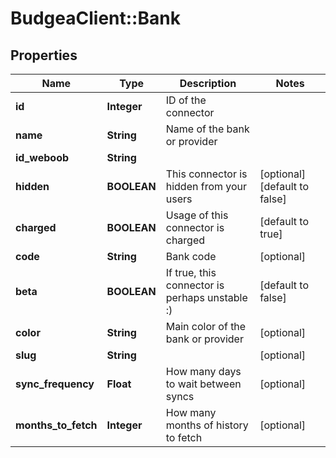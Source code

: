 # BudgeaClient::Bank

## Properties
Name | Type | Description | Notes
------------ | ------------- | ------------- | -------------
**id** | **Integer** | ID of the connector | 
**name** | **String** | Name of the bank or provider | 
**id_weboob** | **String** |  | 
**hidden** | **BOOLEAN** | This connector is hidden from your users | [optional] [default to false]
**charged** | **BOOLEAN** | Usage of this connector is charged | [default to true]
**code** | **String** | Bank code | [optional] 
**beta** | **BOOLEAN** | If true, this connector is perhaps unstable :) | [default to false]
**color** | **String** | Main color of the bank or provider | [optional] 
**slug** | **String** |  | [optional] 
**sync_frequency** | **Float** | How many days to wait between syncs | [optional] 
**months_to_fetch** | **Integer** | How many months of history to fetch | [optional] 


